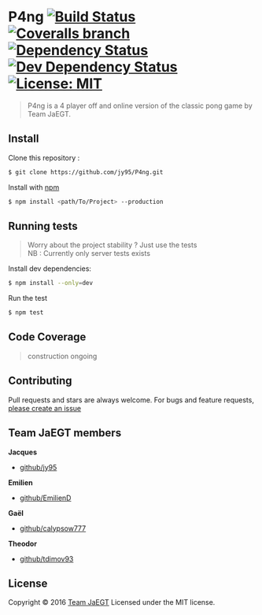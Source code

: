 # P4ng [![Build Status](https://img.shields.io/travis/jy95/P4ng.svg)](https://travis-ci.org/jy95/P4ng)  [![Coveralls branch](https://img.shields.io/coveralls/jy95/P4ng/master.svg)](https://coveralls.io/github/jy95/P4ng?branch=master) [![Dependency Status](https://img.shields.io/david/jy95/P4ng.svg)](https://david-dm.org/jy95/P4ng)  [![Dev Dependency Status](https://img.shields.io/david/dev/jy95/P4ng.svg)](https://david-dm.org/jy95/P4ng?type=dev) [![License: MIT](https://img.shields.io/badge/License-MIT-yellow.svg)](https://opensource.org/licenses/MIT)
                                                                                                                                                                                                                                                                                                                                                                                                                                                                           

> P4ng is a 4 player off and online version of the classic pong game by Team JaEGT.

## Install

Clone this repository :

```sh
$ git clone https://github.com/jy95/P4ng.git
```
Install with [npm](https://www.npmjs.com/)
```sh
$ npm install <path/To/Project> --production
```
## Running tests

> Worry about the project stability ? Just use the tests  
> NB :  Currently only server tests exists

Install dev dependencies:

```sh
$ npm install --only=dev
```

Run the test

```sh
$ npm test
```

## Code Coverage
> construction ongoing

## Contributing

Pull requests and stars are always welcome. For bugs and feature requests, [please create an issue](https://github.com/jy95/P4ng/issues)

## Team JaEGT members

**Jacques**

* [github/jy95](https://github.com/jy95)

**Emilien**

* [github/EmilienD](https://github.com/EmilienD)

**Gaël**

* [github/calypsow777](https://github.com/calypsow777)

**Theodor**

* [github/tdimov93](https://github.com/tdimov93)

## License

Copyright © 2016 [Team JaEGT](https://github.com/jy95/P4ng)
Licensed under the MIT license.
